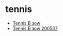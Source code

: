 # tennis

 * [Tennis Elbow](../../index/t/tennis-elbow-200537.json)
 * [Tennis Elbow 200537](../../index/t/tennis-elbow-200537.json)
